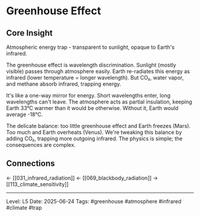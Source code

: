 # Greenhouse Effect

## Core Insight
Atmospheric energy trap - transparent to sunlight, opaque to Earth's infrared.

The greenhouse effect is wavelength discrimination. Sunlight (mostly visible) passes through atmosphere easily. Earth re-radiates this energy as infrared (lower temperature = longer wavelength). But CO₂, water vapor, and methane absorb infrared, trapping energy.

It's like a one-way mirror for energy. Short wavelengths enter, long wavelengths can't leave. The atmosphere acts as partial insulation, keeping Earth 33°C warmer than it would be otherwise. Without it, Earth would average -18°C.

The delicate balance: too little greenhouse effect and Earth freezes (Mars). Too much and Earth overheats (Venus). We're tweaking this balance by adding CO₂, trapping more outgoing infrared. The physics is simple; the consequences are complex.

## Connections
← [[031_infrared_radiation]]
← [[069_blackbody_radiation]]
→ [[113_climate_sensitivity]]

---
Level: L5
Date: 2025-06-24
Tags: #greenhouse #atmosphere #infrared #climate #trap